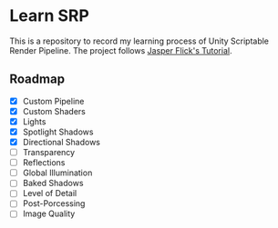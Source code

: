# Learn SRP

This is a repository to record my learning process of Unity Scriptable Render Pipeline. The project follows [Jasper Flick's Tutorial](https://catlikecoding.com/unity/tutorials/scriptable-render-pipeline/).

## Roadmap

- [x] Custom Pipeline
- [x] Custom Shaders
- [x] Lights
- [x] Spotlight Shadows
- [x] Directional Shadows
- [ ] Transparency
- [ ] Reflections
- [ ] Global Illumination
- [ ] Baked Shadows
- [ ] Level of Detail
- [ ] Post-Porcessing
- [ ] Image Quality

